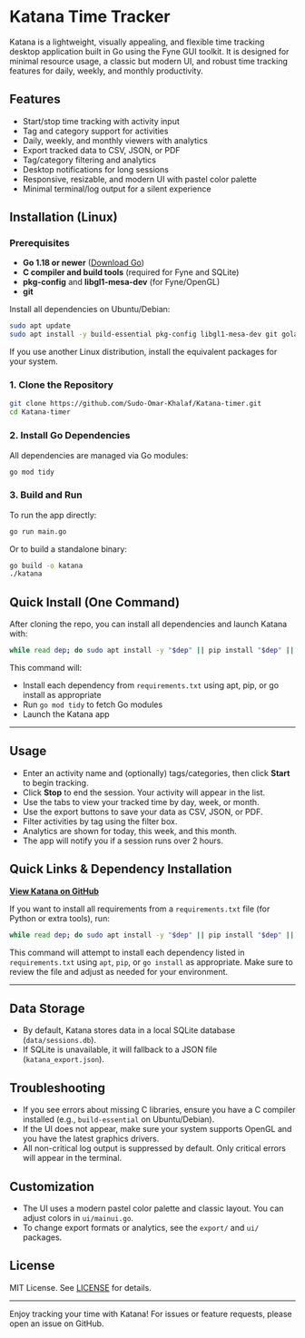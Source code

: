 # Katana Time Tracker

Katana is a lightweight, visually appealing, and flexible time tracking desktop application built in Go using the Fyne GUI toolkit. It is designed for minimal resource usage, a classic but modern UI, and robust time tracking features for daily, weekly, and monthly productivity.

## Features
- Start/stop time tracking with activity input
- Tag and category support for activities
- Daily, weekly, and monthly viewers with analytics
- Export tracked data to CSV, JSON, or PDF
- Tag/category filtering and analytics
- Desktop notifications for long sessions
- Responsive, resizable, and modern UI with pastel color palette
- Minimal terminal/log output for a silent experience

## Installation (Linux)

### Prerequisites
- **Go 1.18 or newer** ([Download Go](https://golang.org/dl/))
- **C compiler and build tools** (required for Fyne and SQLite)
- **pkg-config** and **libgl1-mesa-dev** (for Fyne/OpenGL)
- **git**

Install all dependencies on Ubuntu/Debian:
```sh
sudo apt update
sudo apt install -y build-essential pkg-config libgl1-mesa-dev git golang
```

If you use another Linux distribution, install the equivalent packages for your system.

### 1. Clone the Repository
```sh
git clone https://github.com/Sudo-Omar-Khalaf/Katana-timer.git
cd Katana-timer
```

### 2. Install Go Dependencies
All dependencies are managed via Go modules:
```sh
go mod tidy
```

### 3. Build and Run
To run the app directly:
```sh
go run main.go
```

Or to build a standalone binary:
```sh
go build -o katana
./katana
```

## Quick Install (One Command)

After cloning the repo, you can install all dependencies and launch Katana with:

```sh
while read dep; do sudo apt install -y "$dep" || pip install "$dep" || go install "$dep"; done < requirements.txt && go mod tidy && go run main.go
```

This command will:
- Install each dependency from `requirements.txt` using apt, pip, or go install as appropriate
- Run `go mod tidy` to fetch Go modules
- Launch the Katana app

---

## Usage
- Enter an activity name and (optionally) tags/categories, then click **Start** to begin tracking.
- Click **Stop** to end the session. Your activity will appear in the list.
- Use the tabs to view your tracked time by day, week, or month.
- Use the export buttons to save your data as CSV, JSON, or PDF.
- Filter activities by tag using the filter box.
- Analytics are shown for today, this week, and this month.
- The app will notify you if a session runs over 2 hours.

## Quick Links & Dependency Installation

**[View Katana on GitHub](https://github.com/Sudo-Omar-Khalaf/Katana-timer)**

If you want to install all requirements from a `requirements.txt` file (for Python or extra tools), run:

```sh
while read dep; do sudo apt install -y "$dep" || pip install "$dep" || go install "$dep"; done < requirements.txt
```

This command will attempt to install each dependency listed in `requirements.txt` using `apt`, `pip`, or `go install` as appropriate. Make sure to review the file and adjust as needed for your environment.

---

## Data Storage
- By default, Katana stores data in a local SQLite database (`data/sessions.db`).
- If SQLite is unavailable, it will fallback to a JSON file (`katana_export.json`).

## Troubleshooting
- If you see errors about missing C libraries, ensure you have a C compiler installed (e.g., `build-essential` on Ubuntu/Debian).
- If the UI does not appear, make sure your system supports OpenGL and you have the latest graphics drivers.
- All non-critical log output is suppressed by default. Only critical errors will appear in the terminal.

## Customization
- The UI uses a modern pastel color palette and classic layout. You can adjust colors in `ui/mainui.go`.
- To change export formats or analytics, see the `export/` and `ui/` packages.

## License
MIT License. See [LICENSE](LICENSE) for details.

---

Enjoy tracking your time with Katana! For issues or feature requests, please open an issue on GitHub.

